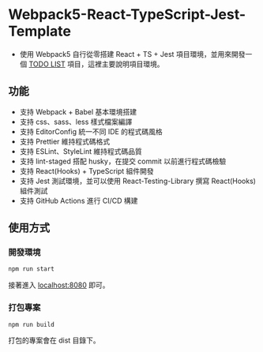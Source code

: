 # Webpack5-React-TypeScript-Jest-Template

* 使用 Webpack5 自行從零搭建 React + TS + Jest 項目環境，並用來開發一個 [TODO LIST](https://weiweiwe.github.io/react-ts-jest-todolist/) 項目，這裡主要說明項目環境。

## 功能
* 支持 Webpack + Babel 基本環境搭建
* 支持 css、sass、less 樣式檔案編譯
* 支持 EditorConfig 統一不同 IDE 的程式碼風格
* 支持 Prettier 維持程式碼格式
* 支持 ESLint、StyleLint 維持程式碼品質
* 支持 lint-staged 搭配 husky，在提交 commit 以前進行程式碼檢驗
* 支持 React(Hooks) + TypeScript 組件開發
* 支持 Jest 測試環境，並可以使用 React-Testing-Library 撰寫 React(Hooks) 組件測試
* 支持 GitHub Actions 進行 CI/CD 構建

## 使用方式

### 開發環境

```sh
npm run start   
```

接著進入 [localhost:8080](http://localhost:8080) 即可。

### 打包專案

```sh
npm run build
```

打包的專案會在 dist 目錄下。
